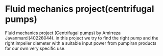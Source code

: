 # Fluid mechanics project(centrifugal pumps)
Fluid mechanics project (Centrifugal pumps) by Amirreza Javanmardi(40226044).
in this project we try to find the right pump and the right impeller diameter with a suitable input power from pumpiran products for our own very specific use.

